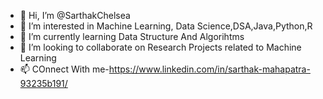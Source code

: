 - 👋 Hi, I’m @SarthakChelsea
- 👀 I’m interested in Machine Learning, Data Science,DSA,Java,Python,R
- 🌱 I’m currently learning Data Structure And Algorihtms
- 💞️ I’m looking to collaborate on  Research Projects related to Machine Learning
- 📫 COnnect With me-https://www.linkedin.com/in/sarthak-mahapatra-93235b191/

<!---
SarthakChelsea/SarthakChelsea is a ✨ special ✨ repository because its `README.md` (this file) appears on your GitHub profile.
You can click the Preview link to take a look at your changes.
--->
